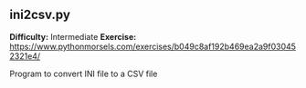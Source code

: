 ## ini2csv.py
**Difficulty:** Intermediate
**Exercise:** https://www.pythonmorsels.com/exercises/b049c8af192b469ea2a9f030452321e4/

Program to convert INI file to a CSV file
    